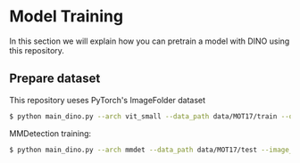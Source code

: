 # Model Training

In this section we will explain how you can pretrain a model with DINO using this repository.

## Prepare dataset

This repository ueses PyTorch's ImageFolder dataset 

```bash
$ python main_dino.py --arch vit_small --data_path data/MOT17/train --output_dir work_dirs
```

MMDetection training:

```bash
$ python main_dino.py --arch mmdet --data_path data/MOT17/test --image_size 256 --embed_dim 131072 --batch_size_per_gpu 1 --local_crops_number 2 --output_dir work_dirs
```